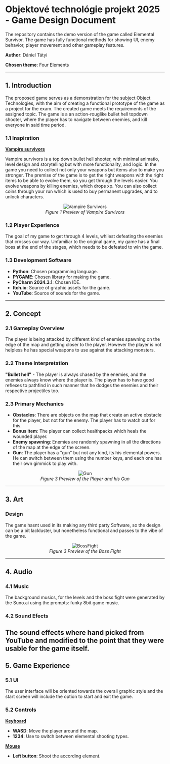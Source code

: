 
# **Objektové technológie projekt 2025 - Game Design Document**

The repository contains the demo version of the game called Elemental Survivor. The game has fully functional methods for showing UI, enemy behavior, player movement and other gameplay features.

**Author**: Dániel Tátyi

**Chosen theme**: Four Elements

---
## **1. Introduction**
The proposed game serves as a demonstration for the subject Object Technologies, with the aim of creating a functional prototype of the game as a project for the exam. The created game meets the requirements of the assigned topic. 
The game is a an action-rouglike bullet hell topdown shooter, where the player has to navigate between enemies, and kill everyone in said time period.

### **1.1 Inspiration**
<ins>**Vampire survivors**</ins>

Vampire survivors is a top down bullet hell shooter, with minimal animatio, level design and storytelling but with more functionality, and logic. In the game you need to collect not only your weapons but items also to make you stronger.
The premise of the game is to get the right weapons with the right items to be able to evolve them, so you get through the levels easier. You evolve weapons by killing enemies, which drops xp. You can also collect
coins through your run which is used to buy permanent upgrades, and to unlock characters.

<p align="center">
  <img src="" alt="Vampire Survivors">
  <br>
  <em>Figure 1 Preview of Vampire Survivors</em>
</p>


### **1.2 Player Experience**
The goal of my game to get through 4 levels, whilest defeating the enemies that crosses our way. Unfamiliar to the original game, my game has a final boss at the end of the stages, which needs to be defeated to
win the game.

### **1.3 Development Software**
- **Python**: Chosen programming language.
- **PYGAME**: Chosen library for making the game.
- **PyCharm 2024.3.1**: Chosen IDE.
- **Itch.io**: Source of graphic assets for the game.
- **YouTube**: Source of sounds for the game.

---
## **2. Concept**

### **2.1 Gameplay Overview**
The player is being attacked by different kind of enemies spawning on the edge of the map and getting closer to the player. However the player is not helpless he has special weapons to use against the attacking monsters.

### **2.2 Theme Interpretation**
**"Bullet hell"** - The player is always chased by the enemies, and the enemies always know where the player is. The player has to have good reflexes to pathfind in such manner that he dodges the enemies and their respective projectiles too.

### **2.3 Primary Mechanics**
- **Obstacles**: There are objects on the map that create an active obstacle for the player, but not for the enemy. The player has to watch out for this.
- **Bonus item**: The player can collect healthpacks which heals the wounded player.
- **Enemy spawning**: Enemies are randomly spawning in all the directions of the map at the edge of the screen.
- **Gun**: The player has a "gun" but not any kind, its his elemental powers. He can switch between them using the number keys, and each one has their own gimmick to play with.

<p align="center">
  <img src="" alt="Gun">
  <br>
  <em>Figure 3 Preview of the Player and his Gun</em>
</p>

---
## **3. Art**

### **Design**
The game hasnt used in its making any third party Software, so the design can be a bit lackluster, but nonetheless functional and passes to the vibe of the game.
<p align="center">
  <img src="" alt="BossFight">
  <br>
  <em>Figure 3 Preview of the Boss Fight</em>
</p>

---
## **4. Audio**

### **4.1 Music**
The background musics, for the levels and the boss fight were generated by the Suno.ai using the prompts: funky 8bit game music.
### **4.2 Sound Efects**
The sound effects where hand picked from YouTube and modified to the point that they were usable for the game itself.
---
## **5. Game Experience**

### **5.1 UI**
The user interface will be oriented towards the overall graphic style and the start screen will include the option to start and exit the game.

### **5.2 Controls**
<ins>**Keyboard**</ins>
- **WASD**: Move the player around the map.
- **1234**: Use to switch between elemental shooting types.

<ins>**Mouse**</ins> 
- **Left button**: Shoot the according element.
